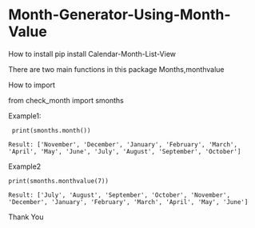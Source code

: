 # Month-Generator-Using-Month-Value


How to install
pip install Calendar-Month-List-View


There are two main functions in this package Months,monthvalue

How to import

from check_month import smonths

Example1:

     print(smonths.month())

    Result: ['November', 'December', 'January', 'February', 'March', 'April', 'May', 'June', 'July', 'August', 'September', 'October']


Example2

    print(smonths.monthvalue(7))

    Result: ['July', 'August', 'September', 'October', 'November', 'December', 'January', 'February', 'March', 'April', 'May', 'June']


Thank You
